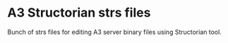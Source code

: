 # A3 Structorian strs files

Bunch of strs files for editing A3 server binary files using Structorian tool.
